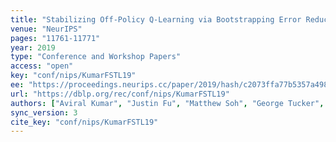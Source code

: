 ```yaml
---
title: "Stabilizing Off-Policy Q-Learning via Bootstrapping Error Reduction."
venue: "NeurIPS"
pages: "11761-11771"
year: 2019
type: "Conference and Workshop Papers"
access: "open"
key: "conf/nips/KumarFSTL19"
ee: "https://proceedings.neurips.cc/paper/2019/hash/c2073ffa77b5357a498057413bb09d3a-Abstract.html"
url: "https://dblp.org/rec/conf/nips/KumarFSTL19"
authors: ["Aviral Kumar", "Justin Fu", "Matthew Soh", "George Tucker", "Sergey Levine"]
sync_version: 3
cite_key: "conf/nips/KumarFSTL19"
---
```

